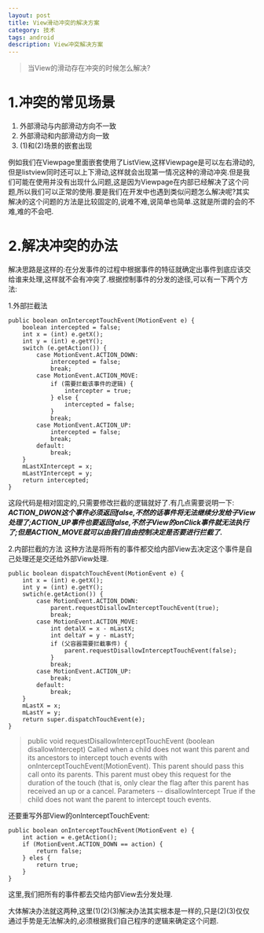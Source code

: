 ```yaml
---
layout: post
title: View滑动冲突的解决方案
category: 技术
tags: android
description: View冲突解决方案
---
```


>当View的滑动存在冲突的时候怎么解决?

# 1.冲突的常见场景

1. 外部滑动与内部滑动方向不一致
2. 外部滑动和内部滑动方向一致
3. (1)和(2)场景的嵌套出现

例如我们在Viewpage里面嵌套使用了ListView,这样Viewpage是可以左右滑动的,但是listview同时还可以上下滑动,这样就会出现第一情况这种的滑动冲突.但是我们可能在使用并没有出现什么问题,这是因为Viewpage在内部已经解决了这个问题,所以我们可以正常的使用.要是我们在开发中也遇到类似问题怎么解决呢?其实解决的这个问题的方法是比较固定的,说难不难,说简单也简单.这就是所谓的会的不难,难的不会吧.

# 2.解决冲突的办法

解决思路是这样的:在分发事件的过程中根据事件的特征就确定出事件到底应该交给谁来处理,这样就不会有冲突了.根据控制事件的分发的途径,可以有一下两个方法:

1.外部拦截法

	public boolean onInterceptTouchEvent(MotionEvent e) {
        boolean intercepted = false;
        int x = (int) e.getX();
        int y = (int) e.getY();
        switch (e.getAction()) {
        	case MotionEvent.ACTION_DOWN:
            	intercepted = false;
            	break;
            case MotionEvent.ACTION_MOVE: 
            	if (需要拦截该事件的逻辑) {
                	intercepter = true;
                } else {
                	intercepted = false;
                }
            	break;
            case MotionEvent.ACTION_UP:
            	intercepted = false;
            	break;
            default:
            	break;
        }
        mLastXIntercept = x;
        mLastYIntercept = y;
        return intercepted;
    }

这段代码是相对固定的,只需要修改拦截的逻辑就好了.有几点需要说明一下:
***ACTION_DWON这个事件必须返回false,不然的话事件将无法继续分发给子View处理了;ACTION_UP事件也要返回false,不然子View的onClick事件就无法执行了;但是ACTION_MOVE就可以由我们自由控制决定是否要进行拦截了.***


2.内部拦截的方法
这种方法是将所有的事件都交给内部View去决定这个事件是自己处理还是交还给外部View处理.

	public boolean dispatchTouchEvent(MotionEvent e) {
    	int x = (int) e.getX();
        int y = (int) e.getY();
        swtich(e.getAction()) {
			case MotionEvent.ACTION_DOWN:
            	parent.requestDisallowInterceptTouchEvent(true);
            	break;
            case MotionEvent.ACTION_MOVE:
            	int detalX = x - mLastX;
                int deltaY = y - mLastY;
                if (父容器需要拦截事件) {
                	parent.requestDisallowInterceptTouchEvent(false);
                }
            	break;
            case MotionEvent.ACTION_UP:
            	break;
            default:
            	break;
        }
        mLastX = x;
        mLastY = y;
        return super.dispatchTouchEvent(e);
    }
    
>public void requestDisallowInterceptTouchEvent (boolean disallowIntercept)
>Called when a child does not want this parent and its ancestors to intercept touch events with onInterceptTouchEvent(MotionEvent).
>This parent should pass this call onto its parents. This parent must obey this request for the duration of the touch (that is, only clear the flag after this parent has received an up or a cancel.
>Parameters  --  disallowIntercept	True if the child does not want the parent to intercept touch events.

还要重写外部View的onInterceptTouchEvent:

	public boolean onInterceptTouchEvent(MotionEvent e) {
    	int action = e.getAction();
        if (MotionEvent.ACTION_DOWN == action) {
        	return false;
        } eles {
        	return true;
        }
    }
    
这里,我们把所有的事件都去交给内部View去分发处理.

大体解决办法就这两种,这里(1)(2)(3)解决办法其实根本是一样的,只是(2)(3)仅仅通过手势是无法解决的,必须根据我们自己程序的逻辑来确定这个问题.
